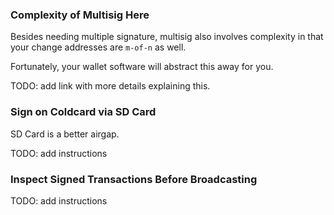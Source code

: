 
### Complexity of Multisig Here
Besides needing multiple signature, multisig also involves complexity in that your change addresses are `m-of-n` as well.

Fortunately, your wallet software will abstract this away for you.

TODO: add link with more details explaining this.

### Sign on Coldcard via SD Card
SD Card is a better airgap.

TODO: add instructions


### Inspect Signed Transactions Before Broadcasting
TODO: add instructions
